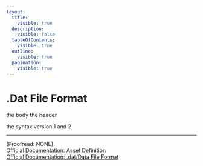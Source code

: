 ```yaml
---
layout:
  title:
    visible: true
  description:
    visible: false
  tableOfContents:
    visible: true
  outline:
    visible: true
  pagination:
    visible: true
---
```


# .Dat File Format

the body the header

the syntax version 1 and 2

***
(Proofread: NONE)<br>
[Official Documentation: Asset Definition](https://docs.smartlydressedgames.com/en/stable/assets/asset-definitions.html)<br>
[Official Documentation: .dat/Data File Format](https://docs.smartlydressedgames.com/en/stable/assets/data-file-format.html)
